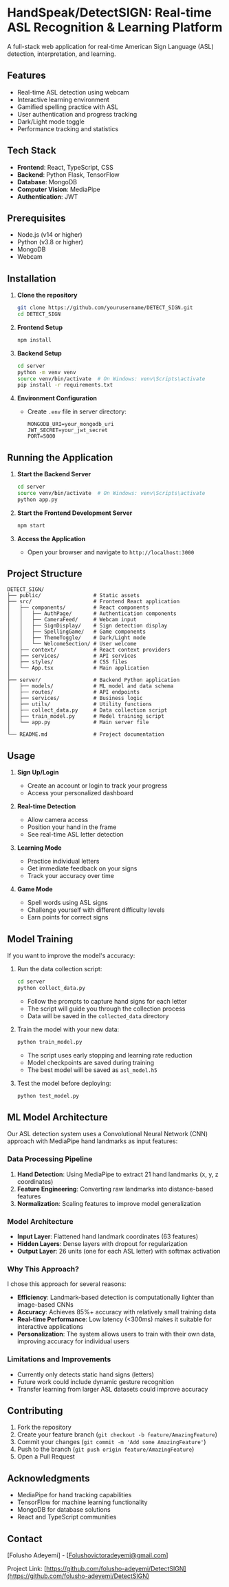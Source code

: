 # HandSpeak/DetectSIGN: Real-time ASL Recognition & Learning Platform
A full-stack web application for real-time American Sign Language (ASL) detection, interpretation, and learning.

## Features

-  Real-time ASL detection using webcam
-  Interactive learning environment
-  Gamified spelling practice with ASL
-  User authentication and progress tracking
-  Dark/Light mode toggle
-  Performance tracking and statistics

## Tech Stack

- **Frontend**: React, TypeScript, CSS
- **Backend**: Python Flask, TensorFlow
- **Database**: MongoDB
- **Computer Vision**: MediaPipe
- **Authentication**: JWT

## Prerequisites

- Node.js (v14 or higher)
- Python (v3.8 or higher)
- MongoDB
- Webcam

## Installation

1. **Clone the repository**
   ```bash
   git clone https://github.com/yourusername/DETECT_SIGN.git
   cd DETECT_SIGN
   ```

2. **Frontend Setup**
   ```bash
   npm install
   ```

3. **Backend Setup**
   ```bash
   cd server
   python -m venv venv
   source venv/bin/activate  # On Windows: venv\Scripts\activate
   pip install -r requirements.txt
   ```

4. **Environment Configuration**
   - Create `.env` file in server directory:
     ```
     MONGODB_URI=your_mongodb_uri
     JWT_SECRET=your_jwt_secret
     PORT=5000
     ```

## Running the Application

1. **Start the Backend Server**
   ```bash
   cd server
   source venv/bin/activate  # On Windows: venv\Scripts\activate
   python app.py
   ```

2. **Start the Frontend Development Server**
   ```bash
   npm start
   ```

3. **Access the Application**
   - Open your browser and navigate to `http://localhost:3000`

## Project Structure

```
DETECT_SIGN/
├── public/                 # Static assets
├── src/                    # Frontend React application
│   ├── components/         # React components
│   │   ├── AuthPage/       # Authentication components
│   │   ├── CameraFeed/     # Webcam input
│   │   ├── SignDisplay/    # Sign detection display
│   │   ├── SpellingGame/   # Game components
│   │   ├── ThemeToggle/    # Dark/Light mode
│   │   └── WelcomeSection/ # User welcome
│   ├── context/            # React context providers
│   ├── services/           # API services
│   ├── styles/             # CSS files
│   └── App.tsx             # Main application
│
├── server/                 # Backend Python application
│   ├── models/             # ML model and data schema
│   ├── routes/             # API endpoints
│   ├── services/           # Business logic
│   ├── utils/              # Utility functions
│   ├── collect_data.py     # Data collection script
│   ├── train_model.py      # Model training script
│   └── app.py              # Main server file
│
└── README.md               # Project documentation
```

## Usage

1. **Sign Up/Login**
   - Create an account or login to track your progress
   - Access your personalized dashboard

2. **Real-time Detection**
   - Allow camera access
   - Position your hand in the frame
   - See real-time ASL letter detection

3. **Learning Mode**
   - Practice individual letters
   - Get immediate feedback on your signs
   - Track your accuracy over time

4. **Game Mode**
   - Spell words using ASL signs
   - Challenge yourself with different difficulty levels
   - Earn points for correct signs

## Model Training

If you want to improve the model's accuracy:

1. Run the data collection script:
   ```bash
   cd server
   python collect_data.py
   ```
   - Follow the prompts to capture hand signs for each letter
   - The script will guide you through the collection process
   - Data will be saved in the `collected_data` directory

2. Train the model with your new data:
   ```bash
   python train_model.py
   ```
   - The script uses early stopping and learning rate reduction
   - Model checkpoints are saved during training
   - The best model will be saved as `asl_model.h5`

3. Test the model before deploying:
   ```bash
   python test_model.py
   ```

## ML Model Architecture

Our ASL detection system uses a Convolutional Neural Network (CNN) approach with MediaPipe hand landmarks as input features:

### Data Processing Pipeline
1. **Hand Detection**: Using MediaPipe to extract 21 hand landmarks (x, y, z coordinates)
2. **Feature Engineering**: Converting raw landmarks into distance-based features
3. **Normalization**: Scaling features to improve model generalization

### Model Architecture
- **Input Layer**: Flattened hand landmark coordinates (63 features)
- **Hidden Layers**: Dense layers with dropout for regularization
- **Output Layer**: 26 units (one for each ASL letter) with softmax activation

### Why This Approach?
I chose this approach for several reasons:
- **Efficiency**: Landmark-based detection is computationally lighter than image-based CNNs
- **Accuracy**: Achieves 85%+ accuracy with relatively small training data
- **Real-time Performance**: Low latency (<300ms) makes it suitable for interactive applications
- **Personalization**: The system allows users to train with their own data, improving accuracy for individual users

### Limitations and Improvements
- Currently only detects static hand signs (letters)
- Future work could include dynamic gesture recognition
- Transfer learning from larger ASL datasets could improve accuracy

## Contributing

1. Fork the repository
2. Create your feature branch (`git checkout -b feature/AmazingFeature`)
3. Commit your changes (`git commit -m 'Add some AmazingFeature'`)
4. Push to the branch (`git push origin feature/AmazingFeature`)
5. Open a Pull Request

## Acknowledgments

- MediaPipe for hand tracking capabilities
- TensorFlow for machine learning functionality
- MongoDB for database solutions
- React and TypeScript communities

## Contact

[Folusho Adeyemi] - [Folushovictoradeyemi@gmail.com]

Project Link: [https://github.com/folusho-adeyemi/DetectSIGN](https://github.com/folusho-adeyemi/DetectSIGN)

